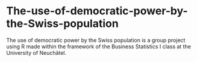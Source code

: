 # The-use-of-democratic-power-by-the-Swiss-population

 The use of democratic power by the Swiss population is a group project using R made within the framework of the Business Statistics I class at the University of Neuchâtel.


